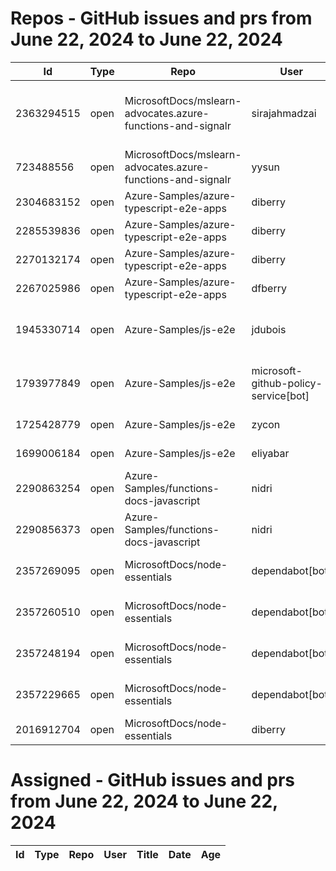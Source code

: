 # Repos - GitHub issues and prs from June 22, 2024 to June 22, 2024
|Id|Type|Repo|User|Title|Date|Age|
|--|--|--|--|--|--|--|
|2363294515|open|MicrosoftDocs/mslearn-advocates.azure-functions-and-signalr|sirajahmadzai| [ Enable real-time updates in a web application using Azure Functions and SignalR Service Exercise Deployment Fails](https://api.github.com/repos/MicrosoftDocs/mslearn-advocates.azure-functions-and-signalr/issues/90)|2024-06-20T00:34:49Z|2|
|723488556|open|MicrosoftDocs/mslearn-advocates.azure-functions-and-signalr|yysun| [connection.send vs axios](https://api.github.com/repos/MicrosoftDocs/mslearn-advocates.azure-functions-and-signalr/issues/16)|2020-10-16T19:42:14Z|1345|
|2304683152|open|Azure-Samples/azure-typescript-e2e-apps|diberry| [README updates](https://api.github.com/repos/Azure-Samples/azure-typescript-e2e-apps/issues/66)|2024-05-19T16:20:09Z|34|
|2285539836|open|Azure-Samples/azure-typescript-e2e-apps|diberry| [Azure SQL quickstarts](https://api.github.com/repos/Azure-Samples/azure-typescript-e2e-apps/issues/64)|2024-05-08T12:58:54Z|45|
|2270132174|open|Azure-Samples/azure-typescript-e2e-apps|diberry| [Assistant function call](https://api.github.com/repos/Azure-Samples/azure-typescript-e2e-apps/issues/63)|2024-04-29T22:58:49Z|54|
|2267025986|open|Azure-Samples/azure-typescript-e2e-apps|dfberry| [Convert eslintignore to eslint "ignores" property](https://api.github.com/repos/Azure-Samples/azure-typescript-e2e-apps/issues/62)|2024-04-27T13:52:38Z|56|
|1945330714|open|Azure-Samples/js-e2e|jdubois| [This repo doesn't meet the "durable ownership minimums" for Microsoft compliance](https://api.github.com/repos/Azure-Samples/js-e2e/issues/55)|2023-10-16T14:19:48Z|250|
|1793977849|open|Azure-Samples/js-e2e|microsoft-github-policy-service[bot]| [FabricBot: Onboarding to GitOps.ResourceManagement because of FabricBot decommissioning](https://api.github.com/repos/Azure-Samples/js-e2e/issues/54)|2023-07-07T18:01:49Z|351|
|1725428779|open|Azure-Samples/js-e2e|zycon| [Method changed to beginStart](https://api.github.com/repos/Azure-Samples/js-e2e/issues/53)|2023-05-25T09:20:31Z|394|
|1699006184|open|Azure-Samples/js-e2e|eliyabar| [Update create-vm.js](https://api.github.com/repos/Azure-Samples/js-e2e/issues/52)|2023-05-07T10:47:32Z|412|
|2290863254|open|Azure-Samples/functions-docs-javascript|nidri| [Update README.md to update references to http triggers](https://api.github.com/repos/Azure-Samples/functions-docs-javascript/issues/9)|2024-05-11T11:56:21Z|42|
|2290856373|open|Azure-Samples/functions-docs-javascript|nidri| [Update httpTriggerRoute.js to use 'context' instead of 'console' for …](https://api.github.com/repos/Azure-Samples/functions-docs-javascript/issues/8)|2024-05-11T11:47:20Z|42|
|2357269095|open|MicrosoftDocs/node-essentials|dependabot[bot]| [chore(deps-dev): bump eslint from 8.57.0 to 9.5.0 in /nodejs-http](https://api.github.com/repos/MicrosoftDocs/node-essentials/issues/125)|2024-06-17T12:49:26Z|5|
|2357260510|open|MicrosoftDocs/node-essentials|dependabot[bot]| [chore(deps-dev): bump eslint from 8.57.0 to 9.5.0 in /nodejs-intro](https://api.github.com/repos/MicrosoftDocs/node-essentials/issues/124)|2024-06-17T12:45:09Z|5|
|2357248194|open|MicrosoftDocs/node-essentials|dependabot[bot]| [chore(deps-dev): bump eslint from 8.57.0 to 9.5.0 in /nodejs-files](https://api.github.com/repos/MicrosoftDocs/node-essentials/issues/123)|2024-06-17T12:39:05Z|5|
|2357229665|open|MicrosoftDocs/node-essentials|dependabot[bot]| [chore(deps-dev): bump eslint from 9.4.0 to 9.5.0 in /nodejs-debug](https://api.github.com/repos/MicrosoftDocs/node-essentials/issues/122)|2024-06-17T12:29:58Z|5|
|2016912704|open|MicrosoftDocs/node-essentials|diberry| [Best practice for updates](https://api.github.com/repos/MicrosoftDocs/node-essentials/issues/47)|2023-11-29T15:58:58Z|206|
# Assigned - GitHub issues and prs from June 22, 2024 to June 22, 2024
|Id|Type|Repo|User|Title|Date|Age|
|--|--|--|--|--|--|--|
